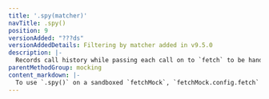 ```yaml
---
title: '.spy(matcher)'
navTitle: .spy()
position: 9
versionAdded: "???ds"
versionAddedDetails: Filtering by matcher added in v9.5.0
description: |-
  Records call history while passing each call on to `fetch` to be handled by the network. Optionally pass in a `matcher` to scope this to only matched calls, e.g. to fetch a specific resource from the network.
parentMethodGroup: mocking
content_markdown: |-
  To use `.spy()` on a sandboxed `fetchMock`, `fetchMock.config.fetch` must be set to the same `fetch` implementation used in your application. [See how to configure this](#usagecustom-classes). By default this will be the locally installed version of `node-fetch`
---
```

